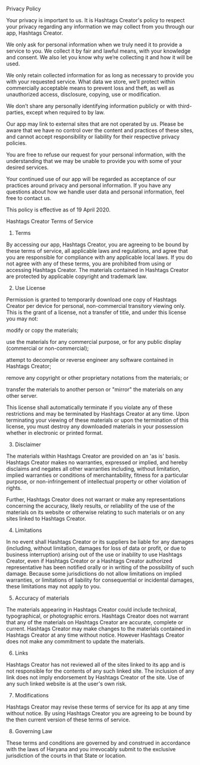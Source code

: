 Privacy Policy

Your privacy is important to us. It is Hashtags Creator's policy to respect your privacy regarding any information we may collect from you through our app, Hashtags Creator.

We only ask for personal information when we truly need it to provide a service to you. We collect it by fair and lawful means, with your knowledge and consent. We also let you know why we’re collecting it and how it will be used.

We only retain collected information for as long as necessary to provide you with your requested service. What data we store, we’ll protect within commercially acceptable means to prevent loss and theft, as well as unauthorized access, disclosure, copying, use or modification.

We don’t share any personally identifying information publicly or with third-parties, except when required to by law.

Our app may link to external sites that are not operated by us. Please be aware that we have no control over the content and practices of these sites, and cannot accept responsibility or liability for their respective privacy policies.

You are free to refuse our request for your personal information, with the understanding that we may be unable to provide you with some of your desired services.

Your continued use of our app will be regarded as acceptance of our practices around privacy and personal information. If you have any questions about how we handle user data and personal information, feel free to contact us.

This policy is effective as of 19 April 2020.







Hashtags Creator Terms of Service

1. Terms

By accessing our app, Hashtags Creator, you are agreeing to be bound by these terms of service, all applicable laws and regulations, and agree that you are responsible for compliance with any applicable local laws. If you do not agree with any of these terms, you are prohibited from using or accessing Hashtags Creator. The materials contained in Hashtags Creator are protected by applicable copyright and trademark law.



2. Use License





Permission is granted to temporarily download one copy of Hashtags Creator per device for personal, non-commercial transitory viewing only. This is the grant of a license, not a transfer of title, and under this license you may not:



modify or copy the materials;

use the materials for any commercial purpose, or for any public display (commercial or non-commercial);

attempt to decompile or reverse engineer any software contained in Hashtags Creator;

remove any copyright or other proprietary notations from the materials; or

transfer the materials to another person or "mirror" the materials on any other server.





This license shall automatically terminate if you violate any of these restrictions and may be terminated by Hashtags Creator at any time. Upon terminating your viewing of these materials or upon the termination of this license, you must destroy any downloaded materials in your possession whether in electronic or printed format.



3. Disclaimer



The materials within Hashtags Creator are provided on an 'as is' basis. Hashtags Creator makes no warranties, expressed or implied, and hereby disclaims and negates all other warranties including, without limitation, implied warranties or conditions of merchantability, fitness for a particular purpose, or non-infringement of intellectual property or other violation of rights.

Further, Hashtags Creator does not warrant or make any representations concerning the accuracy, likely results, or reliability of the use of the materials on its website or otherwise relating to such materials or on any sites linked to Hashtags Creator.



4. Limitations

In no event shall Hashtags Creator or its suppliers be liable for any damages (including, without limitation, damages for loss of data or profit, or due to business interruption) arising out of the use or inability to use Hashtags Creator, even if Hashtags Creator or a Hashtags Creator authorized representative has been notified orally or in writing of the possibility of such damage. Because some jurisdictions do not allow limitations on implied warranties, or limitations of liability for consequential or incidental damages, these limitations may not apply to you.



5. Accuracy of materials

The materials appearing in Hashtags Creator could include technical, typographical, or photographic errors. Hashtags Creator does not warrant that any of the materials on Hashtags Creator are accurate, complete or current. Hashtags Creator may make changes to the materials contained in Hashtags Creator at any time without notice. However Hashtags Creator does not make any commitment to update the materials.



6. Links

Hashtags Creator has not reviewed all of the sites linked to its app and is not responsible for the contents of any such linked site. The inclusion of any link does not imply endorsement by Hashtags Creator of the site. Use of any such linked website is at the user's own risk.



7. Modifications

Hashtags Creator may revise these terms of service for its app at any time without notice. By using Hashtags Creator you are agreeing to be bound by the then current version of these terms of service.



8. Governing Law

These terms and conditions are governed by and construed in accordance with the laws of Haryana and you irrevocably submit to the exclusive jurisdiction of the courts in that State or location.
